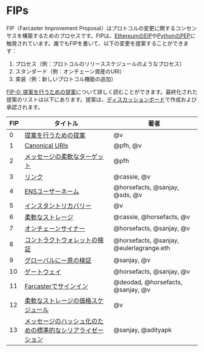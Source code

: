 # FIPs

FIP（Farcaster Improvement Proposal）はプロトコルの変更に関するコンセンサスを構築するためのプロセスです。FIPは、[EthereumのEIP](https://eips.ethereum.org/EIPS/eip-1)や[PythonのPEP](https://peps.python.org/pep-0001/)に触発されています。誰でもFIPを書いて、以下の変更を提案することができます：

1. プロセス（例：プロトコルのリリーススケジュールのようなプロセス）
2. スタンダード（例：オンチェーン資産のURI）
3. 実装（例：新しいプロトコル機能の追加）

[FIP-0: 提案を行うための提案](https://github.com/farcasterxyz/protocol/discussions/82)について詳しく読むことができます。最終化された提案のリストは以下にあります。提案は、[ディスカッションボード](https://github.com/farcasterxyz/protocol/discussions/categories/fip-stage-4-finalized)で作成および承認されます。

| FIP | タイトル                                                                                                   | 著者                                  |
| --- | ------------------------------------------------------------------------------------------------------- | ---------------------------------------- |
| 0   | [提案を行うための提案](https://github.com/farcasterxyz/protocol/discussions/82)              | @v                                       |
| 1   | [Canonical URIs](https://github.com/farcasterxyz/protocol/discussions/72)                               | @pfh, @v                                 |
| 2   | [メッセージの柔軟なターゲット](https://github.com/farcasterxyz/protocol/discussions/71)                | @pfh                                     |
| 3   | [リンク](https://github.com/farcasterxyz/protocol/discussions/85)                                        | @cassie, @v                              |
| 4   | [ENSユーザーネーム](https://github.com/farcasterxyz/protocol/discussions/90)                                | @horsefacts, @sanjay, @sds, @v           |
| 5   | [インスタントリカバリー](https://github.com/farcasterxyz/protocol/discussions/100)                            | @v                                       |
| 6   | [柔軟なストレージ](https://github.com/farcasterxyz/protocol/discussions/98)                             | @cassie, @horsefacts, @v                 |
| 7   | [オンチェーンサイナー](https://github.com/farcasterxyz/protocol/discussions/103)                             | @horsefacts, @sanjay, @v                 |
| 8   | [コントラクトウォレットの検証](https://github.com/farcasterxyz/protocol/discussions/109)          | @horsefacts, @sanjay, @eulerlagrange.eth |
| 9   | [グローバルに一意の検証](https://github.com/farcasterxyz/protocol/discussions/114)               | @sanjay, @v                              |
| 10  | [ゲートウェイ](https://github.com/farcasterxyz/protocol/discussions/133)                                    | @horsefacts, @sanjay, @v                 |
| 11  | [Farcasterでサインイン](https://github.com/farcasterxyz/protocol/discussions/110)                      | @deodad, @horsefacts, @sanjay, @v        |
| 12  | [柔軟なストレージの価格スケジュール](https://github.com/farcasterxyz/protocol/discussions/126)       | @v                                       |
| 13  | [メッセージのハッシュ化のための標準的なシリアライゼーション](https://github.com/farcasterxyz/protocol/discussions/87) | @sanjay, @adityapk                       |
